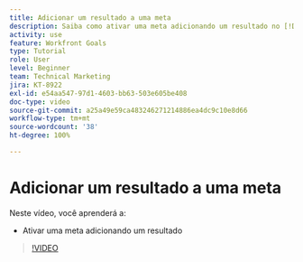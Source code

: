 ```yaml
---
title: Adicionar um resultado a uma meta
description: Saiba como ativar uma meta adicionando um resultado no [!DNL Workfront Goals].
activity: use
feature: Workfront Goals
type: Tutorial
role: User
level: Beginner
team: Technical Marketing
jira: KT-8922
exl-id: e54aa547-97d1-4603-bb63-503e605be408
doc-type: video
source-git-commit: a25a49e59ca483246271214886ea4dc9c10e8d66
workflow-type: tm+mt
source-wordcount: '38'
ht-degree: 100%

---
```


# Adicionar um resultado a uma meta

Neste vídeo, você aprenderá a:

* Ativar uma meta adicionando um resultado

>[!VIDEO](https://video.tv.adobe.com/v/335194/?quality=12&learn=on)
